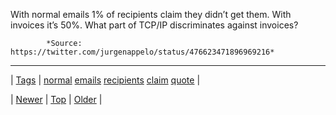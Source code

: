 <!--
title: With normal emails 1% of recipients claim they didn&rsquo;t get them. With invoices it&rsquo;s 50%. What part of TCP/IP discriminates against invoices?
date: 2020-06-28T15:27:00.328Z
tags: normal, emails, recipients, claim, quote
-->




With normal emails 1% of recipients claim they didn&rsquo;t get them. With invoices it&rsquo;s 50%. What part of TCP/IP discriminates against invoices?

            *Source: https://twitter.com/jurgenappelo/status/476623471896969216*

<!--BOTTOM-POST-NAVIGATION-->
---

| [Tags](tags.md) | [normal](tag-normal.md) [emails](tag-emails.md) [recipients](tag-recipients.md) [claim](tag-claim.md) [quote](tag-quote.md) |

| [Newer](88919769250.md) | [Top](index.md) | [Older](88948369504.md) |